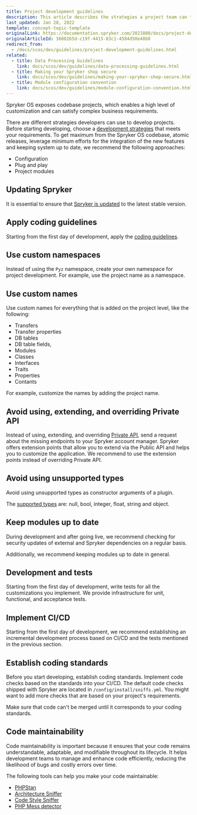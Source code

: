 ```yaml
---
title: Project development guidelines
description: This article describes the strategies a project team can take while building a Spryker-based project.
last_updated: Jan 28, 2022
template: concept-topic-template
originalLink: https://documentation.spryker.com/2021080/docs/project-development-guidelines
originalArticleId: 3608265d-c19f-4415-83c1-4584d50e48b0
redirect_from:
  - /docs/scos/dev/guidelines/project-development-guidelines.html
related:
  - title: Data Processing Guidelines
    link: docs/scos/dev/guidelines/data-processing-guidelines.html
  - title: Making your Spryker shop secure
    link: docs/scos/dev/guidelines/making-your-spryker-shop-secure.html
  - title: Module configuration convention
    link: docs/scos/dev/guidelines/module-configuration-convention.html
---
```


Spryker OS exposes codebase projects, which enables a high level of customization and can satisfy  complex business requirements.

There are different strategies developers can use to develop projects. Before starting developing, choose a [development strategies](/docs/dg/dev/backend-development/extend-spryker/development-strategies.html) that meets your requirements. To get maximum from the Spryker OS codebase, atomic releases, leverage minimum efforts for the integration of the new features and keeping system up to date, we recommend the following approaches:
- Configuration
- Plug and play
- Project modules

## Updating Spryker
It is essential to ensure that [Spryker is updated](https://docs.spryker.com/docs/scos/dev/updating-spryker/updating-spryker.html) to the latest stable version.

## Apply coding guidelines
Starting from the first day of development, apply the [coding guidelines](/docs/dg/dev/guidelines/coding-guidelines/coding-guidelines.html).

## Use custom namespaces
Instead of using the `Pyz` namespace, create your own namespace for project development. For example, use the project name as a namespace.

## Use custom names
Use custom names for everything that is added on the project level, like the following:
- Transfers
- Transfer properties
- DB tables
- DB table fields,
- Modules
- Classes
- Interfaces
- Traits
- Properties
- Contants

For example, customize the names by adding the project name.

## Avoid using, extending, and overriding Private API
Instead of using, extending, and overriding [Private API](/docs/dg/dev/architecture/module-api/declaration-of-module-apis-public-and-private.html), send a request about the missing endpoints to your Spryker account manager. Spryker offers extension points that allow you to extend via the Public API and helps you to customize the application. We recommend to use the extension points instead of overriding Private API.

## Avoid using unsupported types
Avoid using unsupported types as constructor arguments of a plugin.

The [supported types](/docs/dg/dev/guidelines/keeping-a-project-upgradable/upgradability-guidelines/single-plugin-argument.html#problem-description) are: null, bool, integer, float, string and object.

## Keep modules up to date
During development and after going live, we recommend checking for security updates of external and Spryker dependencies on a regular basis.

Additionally, we recommend keeping modules up to date in general.

## Development and tests
Starting from the first day of development, write tests for all the customizations you implement. We provide infrastructure for unit, functional, and acceptance tests.

## Implement CI/CD
Starting from the first day of development, we recommend establishing an incremental development process based on CI/CD and the tests mentioned in the previous section.

## Establish coding standards
Before you start developing, establish coding standards. Implement code checks based on the standards into your CI/CD. The default code checks shipped with Spryker are located in `/config/install/sniffs.yml`. You might want to add more checks that are based on your project's requirements.

Make sure that code can't be merged until it corresponds to your coding standards.

## Code maintainability
Code maintainability is important because it ensures that your code remains understandable, adaptable, and modifiable throughout its lifecycle. It helps development teams to manage and enhance code efficiently, reducing the likelihood of bugs and costly errors over time.

The following tools can help you make your code maintainable:

- [PHPStan](https://docs.spryker.com/docs/sdk/dev/development-tools/phpstan.html)
- [Architecture Sniffer](https://docs.spryker.com/docs/sdk/dev/development-tools/architecture-sniffer.html)
- [Code Style Sniffer](https://docs.spryker.com/docs/sdk/dev/development-tools/code-sniffer.html)
- [PHP Mess detector](https://github.com/spryker/architecture-sniffer)


<!--More on test infrastructure <link>

How to write the very first project test <link>-->
